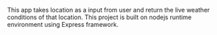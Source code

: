 This app takes location as a input from user and return the live weather conditions of that location. This project is built on nodejs runtime environment using Express framework.
